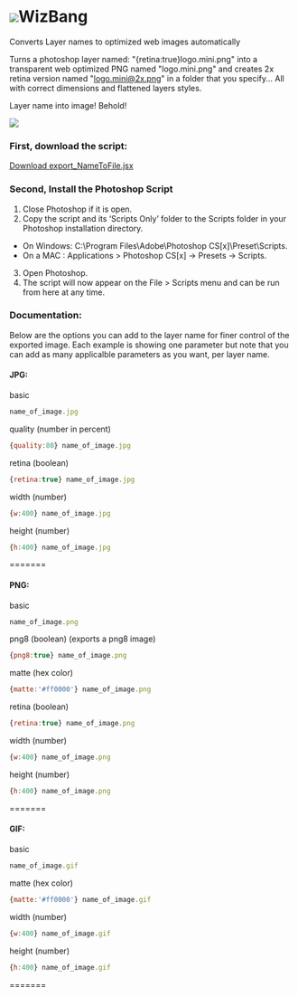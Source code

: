 ![](https://raw.github.com/samcreate/WizBang/master/images/wiz_bang_icon60x60.png)WizBang
=======

 

Converts Layer names to optimized web images automatically 

Turns a photoshop layer named: "{retina:true}logo.mini.png" into a transparent web optimized PNG named "logo.mini.png" and creates 2x retina version named "logo.mini@2x.png" in a folder that you specify... All with correct dimensions and flattened layers styles. 

Layer name into image! Behold!

![](https://raw.github.com/samcreate/WizBang/master/images/layer.examples.png) 


### First, download the script:

[Download export_NameToFile.jsx](https://raw.github.com/samcreate/WizBang/master/export_NameToFile.jsx)

### Second, Install the Photoshop Script
1. Close Photoshop if it is open.
2. Copy the script and its ‘Scripts Only’ folder to the Scripts folder in your Photoshop installation directory.
  - On Windows: C:\Program Files\Adobe\Photoshop CS[x]\Preset\Scripts.
  - On a MAC  : Applications > Photoshop CS[x] -> Presets -> Scripts.
3. Open Photoshop.
4. The script will now appear on the File > Scripts menu and can be run from here at any time.


### Documentation:

Below are the options you can add to the layer name for finer control of the exported image. Each example is showing one parameter but note that you can add as many applicalble parameters as you want, per layer name. 

#### JPG:

basic 
```javascript
name_of_image.jpg
```

quality (number in percent)
```javascript
{quality:80} name_of_image.jpg
```

retina (boolean)
```javascript
{retina:true} name_of_image.jpg
```

width (number)
```javascript
{w:400} name_of_image.jpg
```

height (number)
```javascript
{h:400} name_of_image.jpg
```

=======
#### PNG:

basic 
```javascript
name_of_image.png
```

png8 (boolean) (exports a png8 image)
```javascript
{png8:true} name_of_image.png
```

matte (hex color)
```javascript
{matte:'#ff0000'} name_of_image.png
```

retina (boolean)
```javascript
{retina:true} name_of_image.png
```

width (number)
```javascript
{w:400} name_of_image.png
```

height (number)
```javascript
{h:400} name_of_image.png
```

=======
#### GIF:

basic 
```javascript
name_of_image.gif
```

matte (hex color)
```javascript
{matte:'#ff0000'} name_of_image.gif
```

width (number)
```javascript
{w:400} name_of_image.gif
```

height (number)
```javascript
{h:400} name_of_image.gif
```
=======

